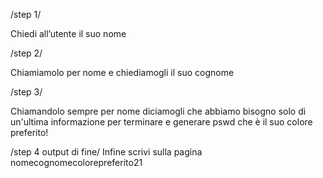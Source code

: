 
/step 1/

Chiedi all’utente il suo nome 

/step 2/

Chiamiamolo per nome e chiediamogli il suo cognome

/step 3/

Chiamandolo sempre per nome diciamogli che abbiamo bisogno solo di un'ultima informazione per terminare e generare pswd che è il suo colore preferito!

/step 4 output di fine/
Infine scrivi sulla pagina nomecognomecolorepreferito21
